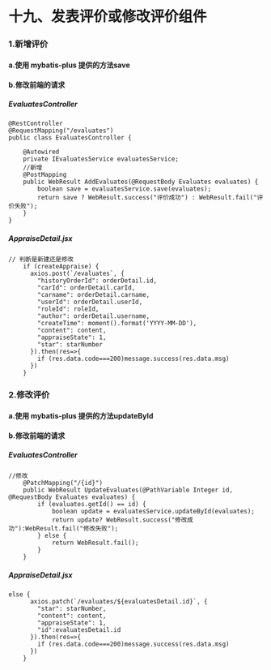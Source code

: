 # 十九、发表评价或修改评价组件

### 1.新增评价

#### a.使用 mybatis-plus 提供的方法save

#### b.修改前端的请求

##### EvaluatesController

```
@RestController
@RequestMapping("/evaluates")
public class EvaluatesController {

    @Autowired
    private IEvaluatesService evaluatesService;
    //新增
    @PostMapping
    public WebResult AddEvaluates(@RequestBody Evaluates evaluates) {
        boolean save = evaluatesService.save(evaluates);
        return save ? WebResult.success("评价成功") : WebResult.fail("评价失败");
    }
}
```

##### AppraiseDetail.jsx

```
// 判断是新建还是修改
    if (createAppraise) {
      axios.post(`/evaluates`, {
        "historyOrderId": orderDetail.id,
        "carId": orderDetail.carId,
        "carname": orderDetail.carname,
        "userId": orderDetail.userId,
        "roleId": roleId,
        "author": orderDetail.username,
        "createTime": moment().format('YYYY-MM-DD'),
        "content": content,
        "appraiseState": 1,
        "star": starNumber
      }).then(res=>{
        if (res.data.code===200)message.success(res.data.msg)
      })
    } 
```

### 2.修改评价

#### a.使用 mybatis-plus 提供的方法updateById

#### b.修改前端的请求

##### EvaluatesController

```
//修改
    @PatchMapping("/{id}")
    public WebResult UpdateEvaluates(@PathVariable Integer id, @RequestBody Evaluates evaluates) {
        if (evaluates.getId() == id) {
            boolean update = evaluatesService.updateById(evaluates);
            return update? WebResult.success("修改成功"):WebResult.fail("修改失败");
        } else {
            return WebResult.fail();
        }
    }
```

##### AppraiseDetail.jsx

```
else {
      axios.patch(`/evaluates/${evaluatesDetail.id}`, {
        "star": starNumber,
        "content": content,
        "appraiseState": 1,
        "id":evaluatesDetail.id
      }).then(res=>{
        if (res.data.code===200)message.success(res.data.msg)
      })
    }
```